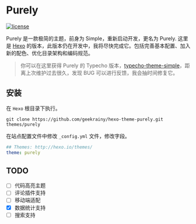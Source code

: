 # Purely

[![license](https://img.shields.io/github/license/mashape/apistatus.svg)](https://github.com/geekrainy/hexo-theme-purely)  

Purely 是一款极简的主题，前身为 Simple，重新启动开发，更名为 Purely. 这里是 [Hexo](https://hexo.io/) 的版本，此版本仍在开发中，我将尽快完成它。包括完善基本配置、加入新的配色、优化目录架构和编码规范。

> 你可以在这里获得 Purely 的 Typecho 版本，[typecho-theme-simple](https://github.com/geekrainy/typecho-theme-simple)，距离上次维护过去很久，发现 BUG 可以进行反馈，我会抽时间修复它。

## 安装

在 `Hexo` 根目录下执行。

```shell
git clone https://github.com/geekrainy/hexo-theme-purely.git themes/purely
```

在站点配置文件中修改 `_config.yml` 文件，修改字段。

```yml
## Themes: http://hexo.io/themes/
theme: purely
```

## TODO

- [ ] 代码高亮主题
- [ ] 评论插件支持
- [ ] 移动端适配
- [x] 数据统计支持
- [ ] 搜索支持

